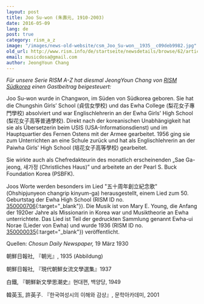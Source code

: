 ```yaml
---
layout: post
title: Joo Su-won (朱壽元, 1910-2003)
date: 2016-05-09
lang: de
post: true
category: rism_a_z
image: "/images/news-old-website/csm_Joo_Su-won__1935__c09deb9982.jpg"
old_url: http://www.rism.info/de/startseite/newsdetails/browse/62/article/64/joo-su-won-1910-2003.html
email: musicdosa@gmail.com
author: JeongYoun Chang
---
```


_Für unsere Serie RISM A-Z hat diesmal JeongYoun Chang von_ _[RISM Südkorea](http://ewha.kor.rism.info/index.php?id=531) einen Gastbeitrag beigesteuert:_

Joo Su-won wurde in Changwon, im Süden von Südkorea geboren. Sie hat die Chungshin Girls’ School (貞信女學校) und das Ewha College (梨花女子專門學校) absolviert und war Englischlehrerin an der Ewha Girls' High School (梨花女子高等普通學校). Direkt nach der koreanischen Unabhängigkeit hat sie als Übersetzerin beim USIS (USA-Informationsdienst) und im Hauptquartier des Fernen Ostens mit der Armee gearbeitet. 1956 ging sie zum Unterrichten an eine Schule zurück und hat als Englischlehrerin an der Paiwha Girls' High School (培花女子高等學校) gearbeitet.

Sie wirkte auch als Chefredakteurin des monatlich erscheinenden „Sae Ga-jeong, 새가정 (Christliches Haus)” und arbeitete an der Pearl S. Buck Foundation Korea (PSBFK).

Joos Worte werden besonders im Lied "五十周年創立紀念歌" (Ohshipjunyeon changrip kinyum-ga) herausgestellt, einem Lied zum 50. Geburtstag der Ewha High School (RISM ID no. [350000706](https://opac.rism.info/search?id=350000706){:target="_blank"}). Die Musik ist von Mary E. Young, die Anfang der 1920er Jahre als Missionarin in Korea war und Musiktheorie an Ewha unterrichtete. Das Lied ist Teil der gedruckten Sammlung genannt Ewha-ui Norae (Lieder von Ewha) und wurde 1936 (RISM ID no. [350000035](https://opac.rism.info/search?id=350000035){:target="_blank"}) veröffentlicht.


Quellen: _Chosun Daily Newspaper,_ 19 März 1930

朝鮮日報社, 『朝光』, 1935 (Abbildung)

朝鮮日報社, 『現代朝鮮女流文學選集』1937

白鐵, 『朝鮮新文學思潮史』현대편, 백양당, 1949

韓英玉, 許英子. 『한국여성시의 이해와 감상』, 문학아카데미, 2001


